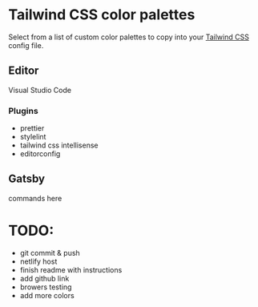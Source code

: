 # Tailwind CSS color palettes

Select from a list of custom color palettes to copy into your [Tailwind CSS](https://tailwindcss.com) config file.

## Editor

Visual Studio Code

### Plugins

- prettier
- stylelint
- tailwind css intellisense
- editorconfig

## Gatsby

commands here

# TODO:

- git commit & push
- netlify host
- finish readme with instructions
- add github link
- browers testing
- add more colors
